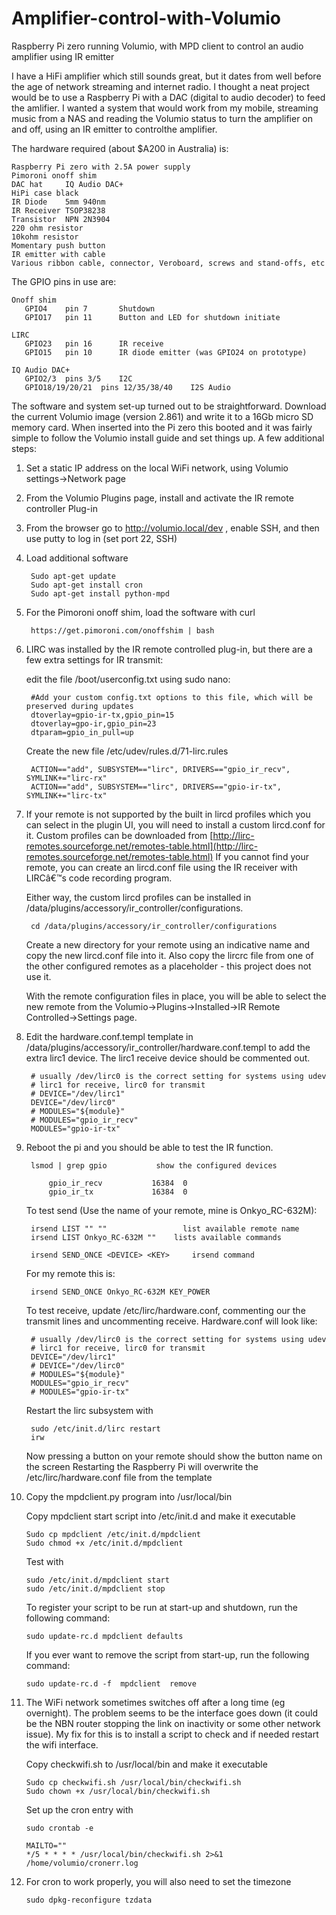 # Amplifier-control-with-Volumio
Raspberry Pi zero running Volumio, with MPD client to control an audio amplifier using IR emitter

I have a HiFi amplifier which still sounds great, but it dates from well before the age of network streaming and internet radio. I thought a neat project would be to use a Raspberry Pi with a DAC (digital to audio decoder) to feed the amlifier. I wanted a system that would work from my mobile, streaming music from a NAS and reading the Volumio status to  turn the amplifier on and off, using an IR emitter to controlthe amplifier.

The hardware required (about $A200 in Australia) is:
  
	Raspberry Pi zero with 2.5A power supply
	Pimoroni onoff shim
	DAC hat 	IQ Audio DAC+
	HiPi case black
	IR Diode 	5mm 940nm
	IR Receiver	TSOP38238
	Transistor	NPN 2N3904
	220 ohm resistor
	10kohm resistor
	Momentary push button
	IR emitter with cable
	Various ribbon cable, connector, Veroboard, screws and stand-offs, etc
  
The GPIO pins in use are:

	Onoff shim
	   GPIO4	pin 7		Shutdown
	   GPIO17	pin 11		Button and LED for shutdown initiate
	
	LIRC
	   GPIO23	pin 16		IR receive
	   GPIO15	pin 10		IR diode emitter (was GPIO24 on prototype)
	
	IQ Audio DAC+
	   GPIO2/3	pins 3/5	I2C
	   GPIO18/19/20/21	pins 12/35/38/40	I2S Audio

The software and system set-up turned out to be straightforward. Download the current Volumio image (version 2.861) and write it to a 16Gb micro SD memory card. When inserted into the Pi zero this booted and it was fairly simple to follow the Volumio install guide and set things up. A few additional steps:

1. Set a static IP address on the local WiFi network, using Volumio settings->Network page
2. From the Volumio Plugins page, install and activate the IR remote controller Plug-in
3. From the browser go to http://volumio.local/dev , enable SSH, and then use putty to log in (set port 22, SSH)
4. Load additional software

    	Sudo apt-get update
    	Sudo apt-get install cron
    	Sudo apt-get install python-mpd

5. For the Pimoroni onoff shim, load the software with curl

   		https://get.pimoroni.com/onoffshim | bash

6. LIRC was installed by the IR remote controlled plug-in, but there are a few extra settings for IR transmit:
    
	edit the file /boot/userconfig.txt using sudo nano:

		#Add your custom config.txt options to this file, which will be preserved during updates
		dtoverlay=gpio-ir-tx,gpio_pin=15
		dtoverlay=gpo-ir,gpio_pin=23
		dtparam=gpio_in_pull=up
  
 	Create the new file /etc/udev/rules.d/71-lirc.rules 

		ACTION=="add", SUBSYSTEM=="lirc", DRIVERS=="gpio_ir_recv", SYMLINK+="lirc-rx"
		ACTION=="add", SUBSYSTEM=="lirc", DRIVERS=="gpio-ir-tx", SYMLINK+="lirc-tx"
      
7. If your remote is not supported by the built in lircd profiles which you can select in the plugin UI, you will need to install a custom lircd.conf for it. Custom profiles can be downloaded from [http://lirc-remotes.sourceforge.net/remotes-table.html](http://lirc-remotes.sourceforge.net/remotes-table.html)  If you cannot find your remote, you can create an lircd.conf file using the IR receiver with LIRCâ€™s code recording program.

	Either way, the custom lircd profiles can be installed in /data/plugins/accessory/ir_controller/configurations. 

		cd /data/plugins/accessory/ir_controller/configurations

	Create a new directory for your remote using an indicative name and copy the new lircd.conf file into it. Also copy the lircrc file from one of the other configured remotes as a placeholder - this project does not use it.

	With the remote configuration files in place, you will be able to select the new remote from the Volumio->Plugins->Installed->IR Remote Controlled->Settings page.

8. Edit the hardware.conf.templ template in /data/plugins/accessory/ir_controller/hardware.conf.templ to add the extra lirc1 device. The lirc1 receive device should be commented out.

		# usually /dev/lirc0 is the correct setting for systems using udev
		# lirc1 for receive, lirc0 for transmit
		# DEVICE="/dev/lirc1"
		DEVICE="/dev/lirc0"
		# MODULES="${module}"
		# MODULES="gpio_ir_recv"
		MODULES="gpio-ir-tx"

9. Reboot the pi and you should be able to test the IR function.

		lsmod | grep gpio			show the configured devices
		
			gpio_ir_recv           16384  0
			gpio_ir_tx             16384  0

	To test send (Use the name of your remote, mine is Onkyo_RC-632M):

		irsend LIST "" ""		    	  list available remote name
		irsend LIST Onkyo_RC-632M ""	lists available commands
	
		irsend SEND_ONCE <DEVICE> <KEY>	    irsend command

	For my remote this is:

		irsend SEND_ONCE Onkyo_RC-632M KEY_POWER

	To test receive, update /etc/lirc/hardware.conf, commenting our the transmit lines and uncommenting receive. Hardware.conf will look like:

		# usually /dev/lirc0 is the correct setting for systems using udev
		# lirc1 for receive, lirc0 for transmit
		DEVICE="/dev/lirc1"
		# DEVICE="/dev/lirc0"
		# MODULES="${module}"
		MODULES="gpio_ir_recv"
		# MODULES="gpio-ir-tx"

 	Restart the lirc subsystem with

		sudo /etc/init.d/lirc restart
		irw

	Now pressing a button on your remote should show the button name on the screen
	Restarting the Raspberry Pi will overwrite the /etc/lirc/hardware.conf file from the template

10. Copy the mpdclient.py program into /usr/local/bin

    Copy mpdclient start script into /etc/init.d and make it executable

		Sudo cp mpdclient /etc/init.d/mpdclient
		Sudo chmod +x /etc/init.d/mpdclient

    Test with
 
     	sudo /etc/init.d/mpdclient start
    	sudo /etc/init.d/mpdclient stop

    To register your script to be run at start-up and shutdown, run the following command:

      	sudo update-rc.d mpdclient defaults 

    If you ever want to remove the script from start-up, run the following command:

      	sudo update-rc.d -f  mpdclient  remove 

11. The WiFi network sometimes switches off after a long time (eg overnight). The problem seems to be the interface goes down (it could be the NBN router stopping the link on inactivity or some other network issue). My fix for this is to install a script to check and if needed restart the wifi interface.

	Copy checkwifi.sh to /usr/local/bin and make it executable

		Sudo cp checkwifi.sh /usr/local/bin/checkwifi.sh
		Sudo chown +x /usr/local/bin/checkwifi.sh

	Set up the cron entry with

      	sudo crontab -e
        
		MAILTO=""
		*/5 * * * * /usr/local/bin/checkwifi.sh 2>&1 /home/volumio/cronerr.log
      
12. For cron to work properly, you will also need to set the timezone

		sudo dpkg-reconfigure tzdata




